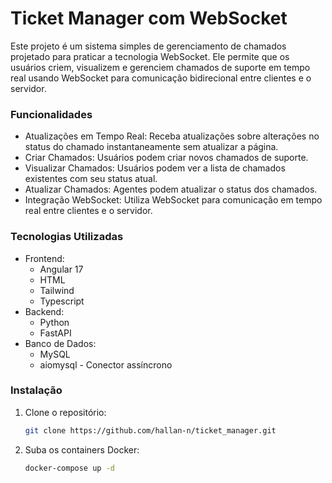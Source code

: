 # Ticket Manager com WebSocket
Este projeto é um sistema simples de gerenciamento de chamados projetado para praticar a tecnologia WebSocket. Ele permite que os usuários criem, visualizem e gerenciem chamados de suporte em tempo real usando WebSocket para comunicação bidirecional entre clientes e o servidor.

### Funcionalidades
- Atualizações em Tempo Real: Receba atualizações sobre alterações no status do chamado instantaneamente sem atualizar a página.
- Criar Chamados: Usuários podem criar novos chamados de suporte.
- Visualizar Chamados: Usuários podem ver a lista de chamados existentes com seu status atual.
- Atualizar Chamados: Agentes podem atualizar o status dos chamados.
- Integração WebSocket: Utiliza WebSocket para comunicação em tempo real entre clientes e o servidor.

### Tecnologias Utilizadas
- Frontend:
  - Angular 17
  - HTML
  - Tailwind
  - Typescript
- Backend:
  - Python
  - FastAPI
- Banco de Dados:
  - MySQL
  - aiomysql - Conector assíncrono

### Instalação
1. Clone o repositório:

    ```bash
    git clone https://github.com/hallan-n/ticket_manager.git
    ```
2. Suba os containers Docker:

    ```bash
    docker-compose up -d
    ```
